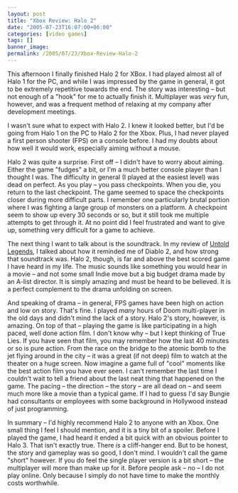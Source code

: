 ```yaml
---
layout: post
title: "Xbox Review: Halo 2"
date: "2005-07-23T16:07:00+06:00"
categories: [video games]
tags: []
banner_image: 
permalink: /2005/07/23/Xbox-Review-Halo-2
---
```


This afternoon I finally finished Halo 2 for XBox. I had played almost all of Halo 1 for the PC, and while I was impressed by the game in general, it got to be extremely repetitive towards the end. The story was interesting – but not enough of a "hook" for me to actually finish it. Multiplayer was <i>very</i> fun, however, and was a frequent method of relaxing at my company after development meetings.
<!--more-->
I wasn't sure what to expect with Halo 2. I knew it looked better, but I'd be going from Halo 1 on the PC to Halo 2 for the Xbox. Plus, I had never played a first person shooter (FPS) on a console before. I had my doubts about how well it would work, especially aiming without a mouse.

Halo 2 was quite a surprise. First off – I didn't have to worry about aiming. Either the game "fudges" a bit, or I'm a much better console player than I thought I was. The difficulty in general (I played at the easiest level) was dead on perfect. As you play – you pass checkpoints. When you die, you return to the last checkpoint. The game seemed to space the checkpoints closer during more difficult parts. I remember one particularly brutal portion where I was fighting a large group of monsters on a platform. A checkpoint seem to show up every 30 seconds or so, but it still took me multiple attempts to get through it. At no point did I feel frustrated and want to give up, something very difficult for a game to achieve. 

The next thing I want to talk about is the soundtrack. In my review of <a href="http://ray.camdenfamily.com/index.cfm/2005/7/21/PSP-Review-Untold-Legends">Untold Legends</a>, I talked about how it reminded me of Diablo 2, and how strong that soundtrack was. Halo 2, though, is far and above the best scored game I have heard in my life. The music sounds like something you would hear in a movie – and not some small Indie move but a big budget drama made by an A-list director. It is simply amazing and must be heard to be believed. It is a perfect complement to the drama unfolding on screen.

And speaking of drama – in general, FPS games have been high on action and low on story. That's fine. I played <i>many</i> hours of Doom multi-player in the old days and didn't mind the lack of a story. Halo 2's story, however, is amazing. On top of that – playing the game is like participating in a high paced, well done action film. I don't know why – but I kept thinking of True Lies. If you have seen that film, you may remember how the last 40 minutes or so is pure action. From the race on the bridge to the atomic bomb to the jet flying around in the city – it was a great (if not deep) film to watch at the theater on a huge screen. Now imagine a game full of "cool" moments like the best action film you have ever seen. I can't remember the last time I couldn't wait to tell a friend about the last neat thing that happened on the game. The pacing – the direction – the story – are all dead on – and seem much more like a movie than a typical game. If I had to guess I'd say Bungie had consultants or employees with some background in Hollywood instead of just programming. 

In summary – I'd highly recommend Halo 2 to anyone with an Xbox. One small thing I feel I should mention, and it is a tiny bit of a spoiler. Before I played the game, I had heard it ended a bit quick with an obvious pointer to Halo 3. That isn't exactly true. There <i>is</i> a cliff-hanger end. But to be honest, the story and gameplay was so good, I don't mind. I wouldn't call the game "short" however. If you do feel the single player version is a bit short – the multiplayer will more than make up for it. Before people ask – no – I do not play online. Only because I simply do not have time to make the monthly costs worthwhile.